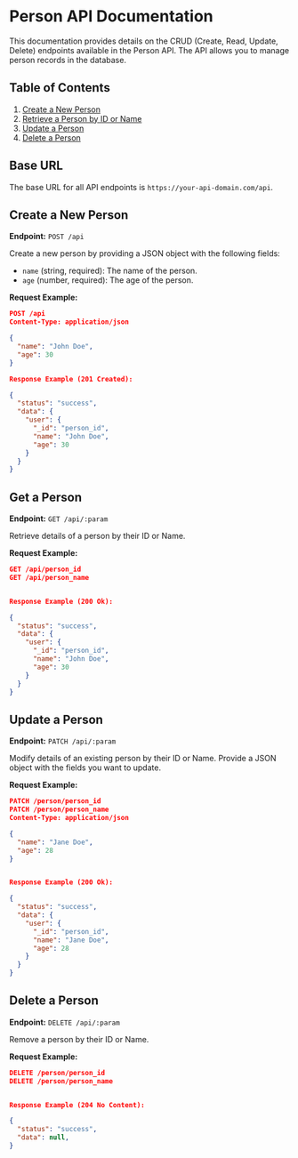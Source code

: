 # Person API Documentation

This documentation provides details on the CRUD (Create, Read, Update, Delete) endpoints available in the Person API. The API allows you to manage person records in the database.

## Table of Contents

1. [Create a New Person](#create-a-new-person)
2. [Retrieve a Person by ID or Name](#retrieve-a-person-by-id)
3. [Update a Person](#update-a-person)
4. [Delete a Person](#delete-a-person)

## Base URL

The base URL for all API endpoints is `https://your-api-domain.com/api`.

## Create a New Person

**Endpoint:** `POST /api`

Create a new person by providing a JSON object with the following fields:

- `name` (string, required): The name of the person.
- `age` (number, required): The age of the person.

**Request Example:**

```json
POST /api
Content-Type: application/json

{
  "name": "John Doe",
  "age": 30
}

Response Example (201 Created):

{
  "status": "success",
  "data": {
    "user": {
      "_id": "person_id",
      "name": "John Doe",
      "age": 30
    }
  }
}
```

## Get a Person

**Endpoint:** `GET /api/:param`

Retrieve details of a person by their ID or Name.

**Request Example:**

```json
GET /api/person_id
GET /api/person_name


Response Example (200 Ok):

{
  "status": "success",
  "data": {
    "user": {
      "_id": "person_id",
      "name": "John Doe",
      "age": 30
    }
  }
}

```

## Update a Person

**Endpoint:** `PATCH /api/:param`

Modify details of an existing person by their ID or Name. Provide a JSON object with the fields you want to update.

**Request Example:**

```json
PATCH /person/person_id
PATCH /person/person_name
Content-Type: application/json

{
  "name": "Jane Doe",
  "age": 28
}


Response Example (200 Ok):

{
  "status": "success",
  "data": {
    "user": {
      "_id": "person_id",
      "name": "Jane Doe",
      "age": 28
    }
  }
}

```

## Delete a Person

**Endpoint:** `DELETE /api/:param`

Remove a person by their ID or Name.

**Request Example:**

```json
DELETE /person/person_id
DELETE /person/person_name


Response Example (204 No Content):

{
  "status": "success",
  "data": null,
}


```
